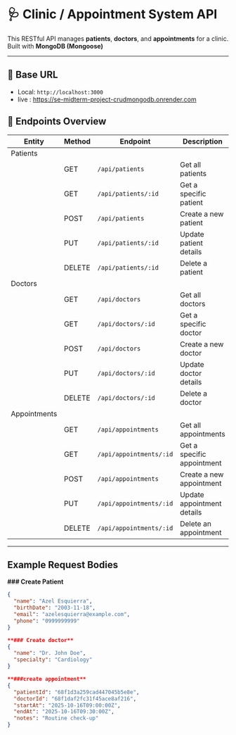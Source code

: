 # 🩺 Clinic / Appointment System API

This RESTful API manages **patients**, **doctors**, and **appointments** for a clinic.  
Built with **MongoDB (Mongoose)**

---

## 🚀 Base URL

- Local: `http://localhost:3000`
- live : https://se-midterm-project-crudmongodb.onrender.com

## 📍 Endpoints Overview

| **Entity** | **Method** | **Endpoint** | **Description** |
|-------------|-------------|---------------|------------------|
| Patients 
|  |GET     | `/api/patients` | Get all patients |
|  | GET    | `/api/patients/:id` | Get a specific patient |
|  | POST   | `/api/patients` | Create a new patient |
|  | PUT    | `/api/patients/:id` | Update patient details |
|  | DELETE | `/api/patients/:id` | Delete a patient |
| Doctors 
|  | GET    | `/api/doctors` | Get all doctors |
|  | GET    | `/api/doctors/:id` | Get a specific doctor |
|  | POST   | `/api/doctors` | Create a new doctor |
|  | PUT    | `/api/doctors/:id` | Update doctor details |
|  | DELETE | `/api/doctors/:id` | Delete a doctor |
| Appointments
|  |GET     | `/api/appointments` | Get all appointments |
|  | GET    | `/api/appointments/:id` | Get a specific appointment |
|  | POST   | `/api/appointments` | Create a new appointment |
|  | PUT    | `/api/appointments/:id` | Update appointment details |
|  | DELETE | `/api/appointments/:id` | Delete an appointment |

---

## Example Request Bodies

**### Create Patient**
```json
{
  "name": "Azel Esquierra",
  "birthDate": "2003-11-18",
  "email": "azelesquierra@example.com",
  "phone": "0999999999"
}

**### Create doctor**
{
  "name": "Dr. John Doe",
  "specialty": "Cardiology"
}

**###create appointment**
{
  "patientId": "68f1d3a259cad447045b5e8e",
  "doctorId": "68f1daf2fc31f45ace8af216",
  "startAt": "2025-10-16T09:00:00Z",
  "endAt": "2025-10-16T09:30:00Z",
  "notes": "Routine check-up"
}
